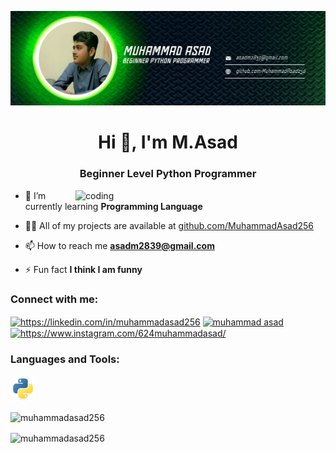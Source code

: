 ![logo](https://github.com/MuhammadAsad256/MuhammadAsad256/blob/main/Github%20Banner.png)
<h1 align="center">Hi 👋, I'm M.Asad</h1>
<h3 align="center">Beginner Level Python Programmer</h3>

<img align="right" alt="coding" width="400" src="https://user-images.githubusercontent.com/55389276/140866485-8fb1c876-9a8f-4d6a-98dc-08c4981eaf70.gif">

- 🌱 I’m currently learning **Programming Language**

- 👨‍💻 All of my projects are available at [github.com/MuhammadAsad256](github.com/MuhammadAsad256)

- 📫 How to reach me **asadm2839@gmail.com**

- ⚡ Fun fact **I think I am funny**

<h3 align="left">Connect with me:</h3>
<p align="left">
<a href="https://www.linkedin.com/in/muhammadasad256/" target="blank"><img align="center" src="https://raw.githubusercontent.com/rahuldkjain/github-profile-readme-generator/master/src/images/icons/Social/linked-in-alt.svg" alt="https://linkedin.com/in/muhammadasad256" height="30" width="40" /></a>
<a href="https://www.facebook.com/profile.php?id=100035405809487" target="blank"><img align="center" src="https://raw.githubusercontent.com/rahuldkjain/github-profile-readme-generator/master/src/images/icons/Social/facebook.svg" alt="muhammad asad" height="30" width="40" /></a>
<a href="https://www.instagram.com/624muhammadasad/" target="blank"><img align="center" src="https://raw.githubusercontent.com/rahuldkjain/github-profile-readme-generator/master/src/images/icons/Social/instagram.svg" alt="https://www.instagram.com/624muhammadasad/" height="30" width="40" /></a>
</p>

<h3 align="left">Languages and Tools:</h3>
<p align="left"> <a href="https://www.python.org" target="_blank" rel="noreferrer"> <img src="https://raw.githubusercontent.com/devicons/devicon/master/icons/python/python-original.svg" alt="python" width="40" height="40"/> </a> </p>

<p><img align="center" src="https://github-readme-stats.vercel.app/api/top-langs?username=muhammadasad256&show_icons=true&locale=en&layout=compact" alt="muhammadasad256" /></p>

<p><img align="center" src="https://github-readme-streak-stats.herokuapp.com/?user=muhammadasad256&" alt="muhammadasad256" /></p>


